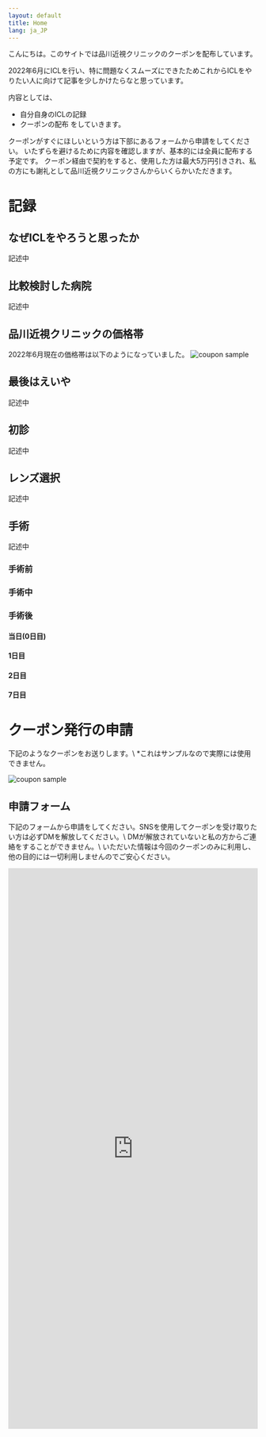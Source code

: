 ```yaml
---
layout: default
title: Home
lang: ja_JP
---
```

こんにちは。このサイトでは品川近視クリニックのクーポンを配布しています。

2022年6月にICLを行い、特に問題なくスムーズにできたためこれからICLをやりたい人に向けて記事を少しかけたらなと思っています。

内容としては、
- 自分自身のICLの記録
- クーポンの配布
をしていきます。

クーポンがすぐにほしいという方は下部にあるフォームから申請をしてください。
いたずらを避けるために内容を確認しますが、基本的には全員に配布する予定です。
クーポン経由で契約をすると、使用した方は最大5万円引きされ、私の方にも謝礼として品川近視クリニックさんからいくらかいただきます。

# 記録
## なぜICLをやろうと思ったか
記述中

## 比較検討した病院
記述中

## 品川近視クリニックの価格帯
2022年6月現在の価格帯は以下のようになっていました。
![coupon sample](/assets/images/price.png)


## 最後はえいや
記述中

## 初診
記述中

## レンズ選択
記述中

## 手術
記述中
### 手術前

### 手術中

### 手術後
#### 当日(0日目)

#### 1日目

#### 2日目

#### 7日目

# クーポン発行の申請
下記のようなクーポンをお送りします。\\
*これはサンプルなので実際には使用できません。

![coupon sample](/assets/images/coupon-sample.png)

## 申請フォーム
下記のフォームから申請をしてください。SNSを使用してクーポンを受け取りたい方は必ずDMを解放してください。\\
DMが解放されていないと私の方からご連絡をすることができません。\\
いただいた情報は今回のクーポンのみに利用し、他の目的には一切利用しませんのでご安心ください。

<iframe src="https://docs.google.com/forms/d/e/1FAIpQLSfAWqR4magemWxUw-V5j_Ke8UYaZRTDiGzIvQNB415xGuITcg/viewform?embedded=true" width="100%" height="1130" frameborder="0" marginheight="0" marginwidth="0">読み込んでいます…</iframe>
